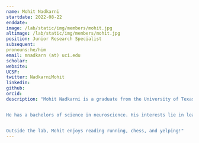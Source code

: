 ```yaml
---
name: Mohit Nadkarni
startdate: 2022-08-22
enddate:
image: /lab/static/img/members/mohit.jpg
altimage: /lab/static/img/members/mohit.jpg
position: Junior Research Specialist
subsequent:
pronouns:he/him
email: mnadkarn (at) uci.edu
scholar:
website:
UCSF:
twitter: NadkarniMohit
linkedin: 
github:
orcid:
description: "Mohit Nadkarni is a graduate from the University of Texas, Austin.


He has a bachelors of science in neuroscience. His interests lie in learning more about how decision making is effected by age.


Outside the lab, Mohit enjoys reading running, chess, and yelping!"
---
```

